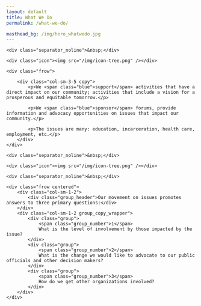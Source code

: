 ```yaml
---
layout: default
title: What We Do
permalink: /what-we-do/

masthead_bg: /img/hero_whatwedo.jpg
---
```


<div class="frow wrapper">
	<!-- <div class="section_title">{{ page.title }}</div> -->

	<div class="separator_noline">&nbsp;</div>

	<div class="icon"><img src="/img/icon-tree.png" /></div>

	<div class="frow">

		<div class="col-sm-3-5 copy">
			<p>We <span class="blue">support</span> activities that have a direct impact on our community; activities that include a vision for a prosperous and equitable tomorrow.</p>

			<p>We <span class="blue">sponsor</span> forums, provide information and advocacy opportunities on issues that impact our community.</p>

			<p>The issues are many: education, incarceration, health care, employment, etc.</p>
		</div>
	</div>

	<div class="separator_noline">&nbsp;</div>

	<div class="icon"><img src="/img/icon-tree.png" /></div>

	<div class="separator_noline">&nbsp;</div>	

	<div class="frow centered">
		<div class="col-sm-1-2">
			<div class="group_header">Our movement on issues promotes answers to three primary questions:</div>
		</div>
		<div class="col-sm-1-2 group_copy_wrapper">
			<div class="group">
				<span class="group_number">1</span>
				What is the level of involvement by those impacted by the issue?
			</div>
			<div class="group">
				<span class="group_number">2</span>
				What is the change we would like to advocate to our public officials and other decision makers?
			</div>
			<div class="group">
				<span class="group_number">3</span>
				How do we get other organizations involved?
			</div>
		</div>
	</div>
</div>